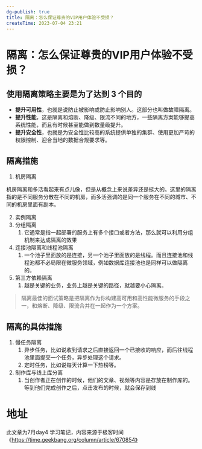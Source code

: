 ```yaml
---
dg-publish: true
title: 隔离：怎么保证尊贵的VIP用户体验不受损？
createTime: 2023-07-04 23:21  
---
```


# 隔离：怎么保证尊贵的VIP用户体验不受损？

## 使用隔离策略主要是为了达到 3 个目的

- **提升可用性**，也就是说防止被影响或防止影响别人。这部分也叫做故障隔离。
- **提升性能**，这是隔离和熔断、降级、限流不同的地方，一些隔离方案能够提高系统性能，而且有时候甚至能做到数量级提升。
- **提升安全性**，也就是为安全性比较高的系统提供单独的集群、使用更加严苛的权限控制、迎合当地的数据合规要求等。

## 隔离措施

1. 机房隔离

 机房隔离和多活看起来有点儿像，但是从概念上来说差异还是挺大的。这里的隔离指的是不同服务分散在不同的机房，而多活强调的是同一个服务在不同的城市、不同的机房里面有副本。

2. 实例隔离
3. 分组隔离
	1. 它通常是指一起部署的服务上有多个接口或者方法，那么就可以利用分组机制来达成隔离的效果
4. 连接池隔离和线程池隔离
	1. 一个池子里面放的是连接，另一个池子里面放的是线程。而且连接池和线程池都不必局限在微服务领域，例如数据库连接池也是同样可以做隔离的。
5. 第三方依赖隔离
	1. 越是关键的业务，业务上越是关键的路径，就越要小心隔离。

> 隔离最佳的面试策略是把隔离作为你构建高可用和高性能微服务的手段之一，和熔断、降级、限流合并在一起作为一个方案。

## 隔离的具体措施

1. 慢任务隔离
	1. 异步任务，比如说收到请求之后直接返回一个已接收的响应，而后往线程池里面提交一个任务，异步处理这个请求。
	2. 定时任务，比如说每天计算一下热榜等。
2. 制作库与线上库分离
	1. 当创作者正在创作的时候，他们的文章、视频等内容是存放在制作库的。等到他们完成创作之后，点击发布的时候，就会保存到线


# 地址

此文章为7月day4 学习笔记，内容来源于极客时间《https://time.geekbang.org/column/article/670854》
